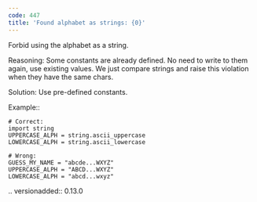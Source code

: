 ```yaml
---
code: 447
title: 'Found alphabet as strings: {0}'
---
```



Forbid using the alphabet as a string.

Reasoning:
    Some constants are already defined.
    No need to write to them again, use existing values.
    We just compare strings and raise this violation
    when they have the same chars.

Solution:
    Use pre-defined constants.

Example::

    # Correct:
    import string
    UPPERCASE_ALPH = string.ascii_uppercase
    LOWERCASE_ALPH = string.ascii_lowercase

    # Wrong:
    GUESS_MY_NAME = "abcde...WXYZ"
    UPPERCASE_ALPH = "ABCD...WXYZ"
    LOWERCASE_ALPH = "abcd...wxyz"

.. versionadded:: 0.13.0